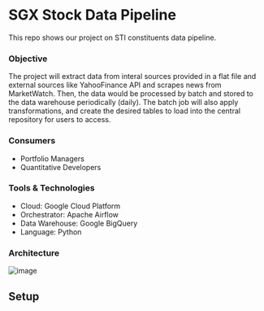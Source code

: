 # SGX Stock Data Pipeline
This repo shows our project on STI constituents data pipeline.

### Objective
The project will extract data from interal sources provided in a flat file and external sources like YahooFinance API and scrapes news from MarketWatch. Then, the data would be processed by batch and stored to the data warehouse periodically (daily). The batch job will also apply transformations, and create the desired tables to load into the central repository for users to access.

### Consumers
- Portfolio Managers
- Quantitative Developers

### Tools & Technologies
- Cloud: Google Cloud Platform
- Orchestrator: Apache Airflow
- Data Warehouse: Google BigQuery
- Language: Python

### Architecture
![image](SGXStockDataPipeline/blob/main/images/pipeline_architecture.JPG)

## Setup
